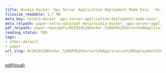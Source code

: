 ```yaml
---
title: Nvidia Docker  Gpu Server Application Deployment Made Easy   Nvidia Developer Blog
filesize_readable: 1.7 MB
meta_key: nvidia-docker_-gpu-server-application-deployment-made-easy-_-nvidia-developer-blog
meta_relpath: paper-extra-data/pdf-meta/nvidia-docker_-gpu-server-application-deployment-made-easy-_-nvidia-developer-blog.yaml
pdf_relpath: paper-repo/pdfs/NVIDIA%20Docker_%20GPU%20Server%20Application%20Deployment%20Made%20Easy%20_%20NVIDIA%20Developer%20Blog.pdf
reading_status: TBD
tags:
- other-default
- paper
url_slug: NVIDIA%20Docker_%20GPU%20Server%20Application%20Deployment%20Made%20Easy%20_%20NVIDIA%20Developer%20Blog
---
```


[pdf(local)](../../paper-repo/pdfs/NVIDIA%20Docker_%20GPU%20Server%20Application%20Deployment%20Made%20Easy%20_%20NVIDIA%20Developer%20Blog.pdf)
